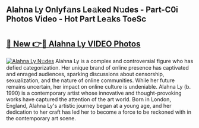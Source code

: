 ## Alahna Ly Onlyf𝚊ns Le𝚊ked N𝚞des - Part-C0i Photos Video - Hot Part Le𝚊ks ToeSc

# <h2><a href="http://ab41080.deff.icu/?id=Alahna+Ly">🔗 New 👉🔴 Alahna Ly VIDEO Photos</a></h2>

[![Alahna Ly N𝚞des](https://i.imgur.com/rIISA9y.gif)](http://ab41080.deff.icu/?id=Alahna+Ly)
Alahna Ly is a complex and controversial figure who has defied categorization. Her unique brand of online presence has captivated and enraged audiences, sparking discussions about censorship, sexualization, and the nature of online communities. While her future remains uncertain, her impact on online culture is undeniable. Alahna Ly (b. 1990) is a contemporary artist whose innovative and thought-provoking works have captured the attention of the art world. Born in London, England, Alahna Ly's artistic journey began at a young age, and her dedication to her craft has led her to become a force to be reckoned with in the contemporary art scene.
